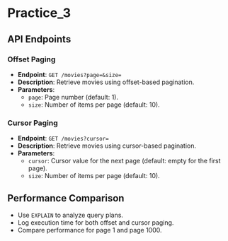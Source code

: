 # Practice_3

## API Endpoints

### Offset Paging
- **Endpoint**: `GET /movies?page=&size=`
- **Description**: Retrieve movies using offset-based pagination.
- **Parameters**:
  - `page`: Page number (default: 1).
  - `size`: Number of items per page (default: 10).

### Cursor Paging
- **Endpoint**: `GET /movies?cursor=`
- **Description**: Retrieve movies using cursor-based pagination.
- **Parameters**:
  - `cursor`: Cursor value for the next page (default: empty for the first page).
  - `size`: Number of items per page (default: 10).

## Performance Comparison
- Use `EXPLAIN` to analyze query plans.
- Log execution time for both offset and cursor paging.
- Compare performance for page 1 and page 1000.

